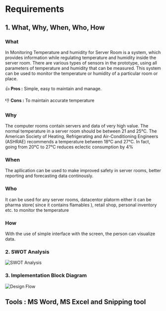 # Requirements

## 1. What, Why, When, Who, How
### What
In Monitoring Temperature and humidity for Server Room is a system, which provides information while regulating temperature and humidity inside the server room. There are various types of sensors in the prototype, using all parameters of temperature and humidity that can be measured. This system can be used to monitor the temperature or humidity of a particular room or place.
  
  :+1: **Pros :**  Simple, easy to maintain and manage.

  :-1: **Cons :**  To maintain accurate temperature
   
### Why
The computer rooms contain servers and data of very high value. The normal temperature in a server room should be between 21 and 25°C. The American Society of Heating, Refrigerating and Air-Conditioning Engineers (ASHRAE) recommends a temperature between 18°C and 27°C. In fact, going from 20°C to 27°C reduces eclectic consumption by 4%

### When
The apllication can be used to make improved safety in server rooms, better reporting and forecasting data continously.

### Who
It can be used for any server rooms, datacentor platorm either it can be pharma store( since it contains flamables ), retail shop, personal inventory etc. to monitor the temperature

### How
With the use of simple interface with the screen, the person can visualize data.

### 2. SWOT Analysis
![SWOT Analysis](https://github.com/Lokesh12121/M2_Room_Temperatue_Monitering_SYS/blob/main/1_Requirements/swot.PNG)
  
### 3. Implementation Block Diagram 
![Design Flow](https://github.com/Lokesh12121/M2_Room_Temperatue_Monitering_SYS/blob/main/1_Requirements/block_diagram.PNG)

## Tools : MS Word, MS Excel and Snipping tool
